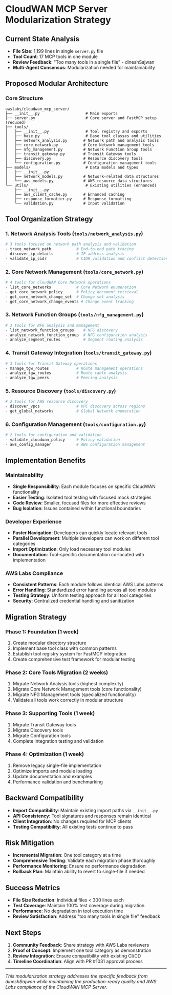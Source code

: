 # CloudWAN MCP Server Modularization Strategy

## Current State Analysis
- **File Size**: 1,199 lines in single `server.py` file
- **Tool Count**: 17 MCP tools in one module
- **Review Feedback**: "Too many tools in a single file" - dineshSajwan
- **Multi-Agent Consensus**: Modularization needed for maintainability

## Proposed Modular Architecture

### Core Structure
```
awslabs/cloudwan_mcp_server/
├── __init__.py                    # Main exports
├── server.py                      # Core server and FastMCP setup (reduced)
├── tools/
│   ├── __init__.py                # Tool registry and exports
│   ├── base.py                    # Base tool classes and utilities
│   ├── network_analysis.py       # Network path and analysis tools
│   ├── core_network.py           # Core Network management tools
│   ├── nfg_management.py         # Network Function Group tools
│   ├── transit_gateway.py        # Transit Gateway tools
│   ├── discovery.py              # Resource discovery tools
│   └── configuration.py          # Configuration management tools
├── models/                        # Data models and types
│   ├── __init__.py
│   ├── network_models.py         # Network-related data structures
│   └── aws_models.py             # AWS resource data structures
└── utils/                         # Existing utilities (enhanced)
    ├── __init__.py
    ├── aws_client_cache.py       # Enhanced caching
    ├── response_formatter.py     # Response formatting
    └── validation.py             # Input validation
```

## Tool Organization Strategy

### 1. Network Analysis Tools (`tools/network_analysis.py`)
```python
# 3 tools focused on network path analysis and validation
- trace_network_path           # End-to-end path tracing
- discover_ip_details          # IP address analysis  
- validate_ip_cidr             # CIDR validation and conflict detection
```

### 2. Core Network Management (`tools/core_network.py`)
```python
# 4 tools for CloudWAN Core Network operations
- list_core_networks           # Core Network enumeration
- get_core_network_policy      # Policy document retrieval
- get_core_network_change_set  # Change set analysis
- get_core_network_change_events # Change event tracking
```

### 3. Network Function Groups (`tools/nfg_management.py`)
```python
# 3 tools for NFG analysis and management
- list_network_function_groups    # NFG discovery
- analyze_network_function_group  # NFG configuration analysis
- analyze_segment_routes          # Segment routing analysis
```

### 4. Transit Gateway Integration (`tools/transit_gateway.py`)
```python
# 3 tools for Transit Gateway operations
- manage_tgw_routes            # Route management operations
- analyze_tgw_routes           # Route table analysis
- analyze_tgw_peers            # Peering analysis
```

### 5. Resource Discovery (`tools/discovery.py`)
```python
# 2 tools for AWS resource discovery
- discover_vpcs                # VPC discovery across regions
- get_global_networks          # Global Network enumeration
```

### 6. Configuration Management (`tools/configuration.py`)
```python
# 2 tools for configuration and validation
- validate_cloudwan_policy     # Policy validation
- aws_config_manager           # AWS configuration management
```

## Implementation Benefits

### Maintainability
- **Single Responsibility**: Each module focuses on specific CloudWAN functionality
- **Easier Testing**: Isolated tool testing with focused mock strategies
- **Code Review**: Smaller, focused files for more effective reviews
- **Bug Isolation**: Issues contained within functional boundaries

### Developer Experience  
- **Faster Navigation**: Developers can quickly locate relevant tools
- **Parallel Development**: Multiple developers can work on different tool categories
- **Import Optimization**: Only load necessary tool modules
- **Documentation**: Tool-specific documentation co-located with implementation

### AWS Labs Compliance
- **Consistent Patterns**: Each module follows identical AWS Labs patterns
- **Error Handling**: Standardized error handling across all tool modules
- **Testing Strategy**: Uniform testing approach for all tool categories
- **Security**: Centralized credential handling and sanitization

## Migration Strategy

### Phase 1: Foundation (1 week)
1. Create modular directory structure
2. Implement base tool class with common patterns
3. Establish tool registry system for FastMCP integration
4. Create comprehensive test framework for modular testing

### Phase 2: Core Tools Migration (2 weeks)
1. Migrate Network Analysis tools (highest complexity)
2. Migrate Core Network Management tools (core functionality)
3. Migrate NFG Management tools (specialized functionality)
4. Validate all tools work correctly in modular structure

### Phase 3: Supporting Tools (1 week)
1. Migrate Transit Gateway tools
2. Migrate Discovery tools  
3. Migrate Configuration tools
4. Complete integration testing and validation

### Phase 4: Optimization (1 week)
1. Remove legacy single-file implementation
2. Optimize imports and module loading
3. Update documentation and examples
4. Performance validation and benchmarking

## Backward Compatibility
- **Import Compatibility**: Maintain existing import paths via `__init__.py`
- **API Consistency**: Tool signatures and responses remain identical
- **Client Integration**: No changes required for MCP clients
- **Testing Compatibility**: All existing tests continue to pass

## Risk Mitigation
- **Incremental Migration**: One tool category at a time
- **Comprehensive Testing**: Validate each migration phase thoroughly  
- **Performance Monitoring**: Ensure no performance degradation
- **Rollback Plan**: Maintain ability to revert to single-file if needed

## Success Metrics
- **File Size Reduction**: Individual files < 300 lines each
- **Test Coverage**: Maintain 100% test coverage during migration
- **Performance**: No degradation in tool execution time
- **Review Satisfaction**: Address "too many tools in single file" feedback

## Next Steps
1. **Community Feedback**: Share strategy with AWS Labs reviewers
2. **Proof of Concept**: Implement one tool category as demonstration
3. **Review Integration**: Ensure compatibility with existing CI/CD
4. **Timeline Coordination**: Align with PR #1031 approval process

---

*This modularization strategy addresses the specific feedback from dineshSajwan while maintaining the production-ready quality and AWS Labs compliance of the CloudWAN MCP Server.*